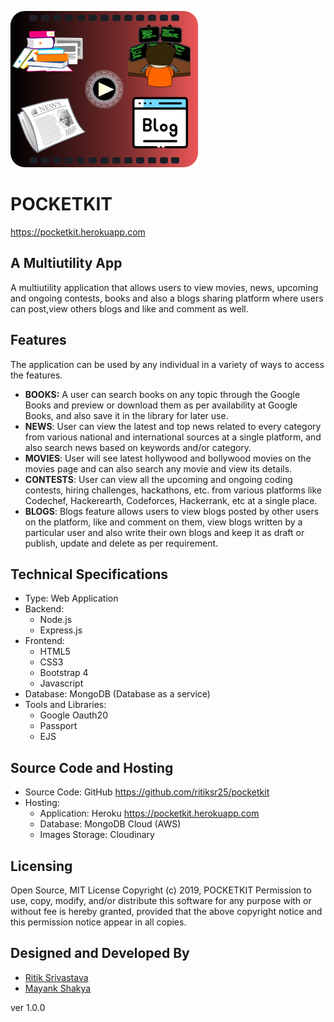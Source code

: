 ![Pocketkit logo](https://github.com/ritiksr25/pocketkit/blob/master/public/assets/images/logo.png)
# POCKETKIT
https://pocketkit.herokuapp.com
## A Multiutility App
A multiutility application that allows users to view movies, news, upcoming and ongoing contests, books and also a blogs sharing platform where users can post,view others blogs and like and comment as well.
## Features
The application can be used by any individual in a variety of ways to access the features. 
- **BOOKS:** A user can search books on any topic through the Google Books and preview or download them as per availability at Google Books, and also save it in the library for later use.
- **NEWS**: User can view the latest and top news related to every category from various national and international sources at a single platform, and also search news based on keywords and/or category.
- **MOVIES**: User will see latest hollywood and bollywood movies on the movies page and can also search any movie and view its details.
- **CONTESTS**: User can view all the upcoming and ongoing coding contests, hiring challenges, hackathons, etc. from various platforms like Codechef, Hackerearth, Codeforces, Hackerrank, etc at a single place.
- **BLOGS**: Blogs feature allows users to view blogs posted by other users on the platform, like and comment on them, view blogs written by a particular user and also write their own blogs and keep it as draft or publish, update and delete as per requirement. 
## Technical Specifications
- Type: Web Application 
- Backend: 
  - Node.js
  - Express.js
- Frontend: 
  - HTML5
  - CSS3
  - Bootstrap 4
  - Javascript
- Database: MongoDB (Database as a service)
- Tools and Libraries: 
  - Google Oauth20
  - Passport
  - EJS
  
## Source Code and Hosting
- Source Code: GitHub https://github.com/ritiksr25/pocketkit
- Hosting:
  - Application: Heroku https://pocketkit.herokuapp.com
  - Database: MongoDB Cloud (AWS)
  - Images Storage: Cloudinary
## Licensing
Open Source, MIT License
Copyright (c) 2019, POCKETKIT
Permission to use, copy, modify, and/or distribute this software for any
purpose with or without fee is hereby granted, provided that the above
copyright notice and this permission notice appear in all copies.
## Designed and Developed By
- [Ritik Srivastava](mailto:ritiksr25@gmail.com)
- [Mayank Shakya](mailto:mayankshakya992@gmail.com)

ver 1.0.0
